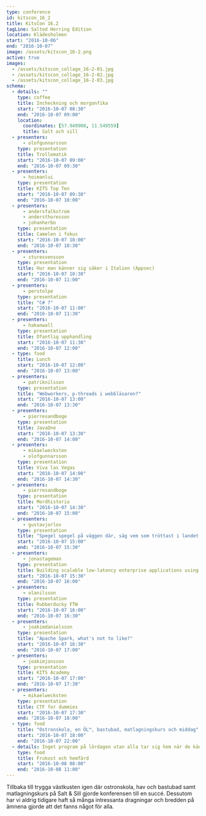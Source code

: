 ```yaml
---
type: conference
id: kitscon_16_2
title: KitsCon 16.2
tagLine: Salted Herring Edition
location: Klädesholmen
start: "2016-10-06"
end: "2016-10-07"
image: /assets/kitscon_16-2.png
active: true
images:
  - /assets/kitscon_collage_16-2-01.jpg
  - /assets/kitscon_collage_16-2-02.jpg
  - /assets/kitscon_collage_16-2-03.jpg
schema:
  - details: ""
    type: coffee
    title: Incheckning och morgonfika
    start: "2016-10-07 08:30"
    end: "2016-10-07 09:00"
    location:
      coordinates: [57.949908, 11.549559]
      title: Salt och sill
  - presenters:
      - olofgunnarsson
    type: presentation
    title: Trollematik
    start: "2016-10-07 09:00"
    end: "2016-10-07 09:30"
  - presenters:
      - hoimanlui
    type: presentation
    title: KITS Top Ten
    start: "2016-10-07 09:30"
    end: "2016-10-07 10:00"
  - presenters:
      - andersfalkstrom
      - andersthoresson
      - johanherbo
    type: presentation
    title: Camelen i fokus
    start: "2016-10-07 10:00"
    end: "2016-10-07 10:30"
  - presenters:
      - sturesvensson
    type: presentation
    title: Hur man känner sig säker i Italien (Appsec)
    start: "2016-10-07 10:30"
    end: "2016-10-07 11:00"
  - presenters:
      - perstolpe
    type: presentation
    title: "C# 7"
    start: "2016-10-07 11:00"
    end: "2016-10-07 11:30"
  - presenters:
      - hakanwall
    type: presentation
    title: Ofantlig upphandling
    start: "2016-10-07 11:30"
    end: "2016-10-07 12:00"
  - type: food
    title: Lunch
    start: "2016-10-07 12:00"
    end: "2016-10-07 13:00"
  - presenters:
      - patriknilsson
    type: presentation
    title: "Webworkers, p-threads i webbläsaren?"
    start: "2016-10-07 13:00"
    end: "2016-10-07 13:30"
  - presenters:
      - pierresandboge
    type: presentation
    title: JavaOne
    start: "2016-10-07 13:30"
    end: "2016-10-07 14:00"
  - presenters:
      - mikaelwecksten
      - olofgunnarsson
    type: presentation
    title: Viva las Vegas
    start: "2016-10-07 14:00"
    end: "2016-10-07 14:30"
  - presenters:
      - pierresandboge
    type: presentation
    title: Mordhistoria
    start: "2016-10-07 14:30"
    end: "2016-10-07 15:00"
  - presenters:
      - gustavjorlov
    type: presentation
    title: "Spegel spegel på väggen där, säg vem som tröttast i landet är"
    start: "2016-10-07 15:00"
    end: "2016-10-07 15:30"
  - presenters:
      - jonastageman
    type: presentation
    title: Building scalable low-latency enterprise applications using Swift
    start: "2016-10-07 15:30"
    end: "2016-10-07 16:00"
  - presenters:
      - olanilsson
    type: presentation
    title: Rubberducky FTW
    start: "2016-10-07 16:00"
    end: "2016-10-07 16:30"
  - presenters:
      - joakimdanielsson
    type: presentation
    title: "Apache Spark, what's not to like?"
    start: "2016-10-07 16:30"
    end: "2016-10-07 17:00"
  - presenters:
      - joakimjonsson
    type: presentation
    title: KITS Academy
    start: "2016-10-07 17:00"
    end: "2016-10-07 17:30"
  - presenters:
      - mikaelwecksten
    type: presentation
    title: CTF for dummies
    start: "2016-10-07 17:30"
    end: "2016-10-07 18:00"
  - type: food
    title: "Ostronskola, en ÖL™, bastubad, matlagningskurs och middag"
    start: "2016-10-07 18:00"
    end: "2016-10-07 22:00"
  - details: Inget program på lördagen utan alla tar sig hem när de känner sig klara.
    type: food
    title: Frukost och hemfärd
    start: "2016-10-08 08:00"
    end: "2016-10-08 11:00"
---
```


Tillbaka till trygga västkusten igen där ostronskola, hav och bastubad samt matlagningskurs på Salt & Sill gjorde konferensen till en succé. Dessutom har vi aldrig tidigare haft så många intressanta dragningar och bredden på ämnena gjorde att det fanns något för alla.
